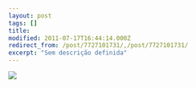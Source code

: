 ```yaml
---
layout: post
tags: []
title: 
modified: 2011-07-17T16:44:14.000Z
redirect_from: /post/7727101731/,/post/7727101731/
excerpt: "Sem descrição definida"
---
```


![](http://40.media.tumblr.com/tumblr_lohl5qvf7F1qma17bo1_1280.png)

